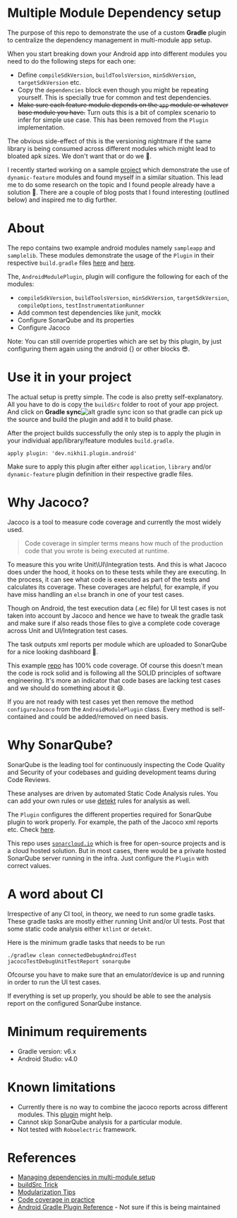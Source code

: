 # Multiple Module Dependency setup

The purpose of this repo to demonstrate the use of a custom **Gradle** plugin to centralize the dependency management in multi-module app setup.

When you start breaking down your Android app into different modules you need to do the following steps for each one:

* Define `compileSdkVersion`, `buildToolsVersion`, `minSdkVersion`, `targetSdkVersion` etc.
* Copy the `dependencies` block even though you might be repeating yourself. This is specially true for common and test dependencies.
* ~~Make sure each feature module depends on the `app` module or whatever base module you have.~~ Turn outs this is a bit of complex scenario to infer for simple use case. This has been removed from the `Plugin` implementation.

The obvious side-effect of this is the versioning nightmare if the same library is being consumed across different modules which might lead to bloated apk sizes.
We don't want that or do we :thinking:.

I recently started working on a sample [project](https://github.com/nikhil-thakkar/eventbrite-clone) which demonstrate the use of `dynamic-feature` modules and found myself in a similar situation.
This lead me to do some research on the topic and I found people already have a solution :money_mouth_face:.
There are a couple of blog posts that I found interesting (outlined below) and inspired me to dig further.

# About 
The repo contains two example android modules namely `sampleapp` and `samplelib`. These modules demonstrate the usage of the `Plugin` in their respective `build.gradle` files [here](https://github.com/nikhil-thakkar/multi-module-dependency-setup/blob/927ab581e25f7e30d524bd72a78104612dfe18c9/sampleapp/build.gradle.kts#L1-L4) and [here](https://github.com/nikhil-thakkar/multi-module-dependency-setup/blob/927ab581e25f7e30d524bd72a78104612dfe18c9/samplelib/build.gradle.kts#L1-L4).

The, `AndroidModulePlugin`, plugin will configure the following for each of the modules:
* `compileSdkVersion`, `buildToolsVersion`, `minSdkVersion`, `targetSdkVersion`, `compileOptions`, `testInstrumentationRunner`
* Add common test dependencies like junit, mockk
* Configure SonarQube and its properties
* Configure Jacoco

Note: You can still override properties which are set by this plugin, by just configuring them again using the android {} or other blocks :sunglasses:.


# Use it in your project
The actual setup is pretty simple. The code is also pretty self-explanatory. All you have to do is copy the `buildSrc` folder to root of your app project.
And click on **Gradle sync**![alt gradle sync icon](https://developer.android.com/studio/images/buttons/toolbar-sync-gradle.png) so that gradle can pick up the source and build the plugin and add it to build phase.

After the project builds successfully the only step is to apply the plugin in your individual app/library/feature modules `build.gradle`.
```
apply plugin: 'dev.nikhi1.plugin.android'
```
Make sure to apply this plugin after either `application`, `library` and/or `dynamic-feature` plugin definition in their respective gradle files.

# Why Jacoco?
Jacoco is a tool to measure code coverage and currently the most widely used.

> Code coverage in simpler terms means how much of the production code that you wrote is being executed at runtime. 

To measure this you write Unit\UI\Integration tests. And this is what Jacoco does under the hood, it hooks on to these tests while they are executing. In the process, it can see what code is executed as part of the tests and calculates its coverage.
These coverages are helpful, for example, if you have miss handling an `else` branch in one of your test cases.

Though on Android, the test execution data (.ec file) for UI test cases is not taken into account by Jacoco and hence we have to tweak the gradle task and make sure if also reads those files to give a complete code coverage across Unit and UI/Integration test cases.

The task outputs xml reports per module which are uploaded to SonarQube for a nice looking dashboard :tada:. 

This example [repo](https://sonarcloud.io/dashboard?id=nikhil-thakkar_multi-module-dependency-setup) has 100% code coverage. Of course this doesn't mean the code is rock solid and is following all the SOLID principles of software engineering. It's more an indicator that code bases are lacking test cases and we should do something about it :smile:.

If you are not ready with test cases yet then remove the method `configureJacoco` from the `AndroidModulePlugin` class. Every method is self-contained and could be added/removed on need basis.

# Why SonarQube?
SonarQube is the leading tool for continuously inspecting the Code Quality and Security of your codebases and guiding development teams during Code Reviews.

These analyses are driven by automated Static Code Analysis rules. You can add your own rules or use [detekt](https://detekt.github.io/detekt/) rules for analysis as well.

The `Plugin` configures the different properties required for SonarQube plugin to work properly. For example, the path of the Jacoco xml reports etc. Check [here](https://github.com/nikhil-thakkar/multi-module-dependency-setup/blob/927ab581e25f7e30d524bd72a78104612dfe18c9/buildSrc/src/main/kotlin/AndroidModulePlugin.kt#L120-L145).

This repo uses [`sonarcloud.io`](https://sonarcloud.io) which is free for open-source projects and is a cloud hosted solution. But in most cases, there would be a private hosted SonarQube server running in the infra. Just configure the `Plugin` with correct values.

# A word about CI
Irrespective of any CI tool, in theory, we need to run some gradle tasks. These gradle tasks are mostly either running Unit and/or UI tests. Post that some static code analysis either `ktlint` or `detekt`.

Here is the minimum gradle tasks that needs to be run
```
./gradlew clean connectedDebugAndroidTest jacocoTestDebugUnitTestReport sonarqube
```
Ofcourse you have to make sure that an emulator/device is up and running in order to run the UI test cases.

If everything is set up properly, you should be able to see the analysis report on the configured SonarQube instance.

# Minimum requirements
* Gradle version: v6.x
* Android Studio: v4.0

# Known limitations
* Currently there is no way to combine the jacoco reports across different modules. This [plugin](https://github.com/vanniktech/gradle-android-junit-jacoco-plugin) might help.
* Cannot skip SonarQube analysis for a particular module.
* Not tested with `Roboelectric` framework.

# References
* [Managing dependencies in multi-module setup](https://medium.com/wantedly-engineering/managing-android-multi-module-project-with-gradle-plugin-and-kotlin-4fcc126e7e49)
* [buildSrc Trick](https://quickbirdstudios.com/blog/gradle-kotlin-buildsrc-plugin-android/)
* [Modularization Tips](https://jeroenmols.com/blog/2019/06/12/modularizationtips/)
* [Code coverage in practice](https://www.rallyhealth.com/coding/code-coverage-for-android-testing)
* [Android Gradle Plugin Reference](https://google.github.io/android-gradle-dsl/current/index.html) - Not sure if this is being maintained
